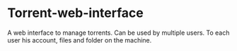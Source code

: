 # Torrent-web-interface
A web interface to manage torrents.
Can be used by multiple users.
To each user his account, files and folder on the machine.

